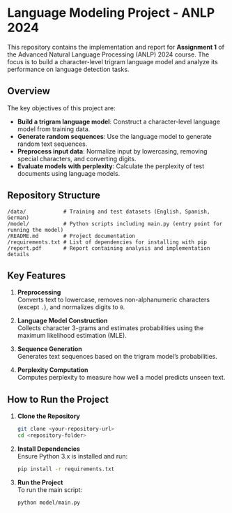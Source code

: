 # Language Modeling Project - ANLP 2024

This repository contains the implementation and report for **Assignment 1** of the Advanced Natural Language Processing (ANLP) 2024 course. The focus is to build a character-level trigram language model and analyze its performance on language detection tasks.

## **Overview**

The key objectives of this project are:
- **Build a trigram language model**: Construct a character-level language model from training data.
- **Generate random sequences**: Use the language model to generate random text sequences.
- **Preprocess input data**: Normalize input by lowercasing, removing special characters, and converting digits.
- **Evaluate models with perplexity**: Calculate the perplexity of test documents using language models.

## **Repository Structure**

```
/data/            # Training and test datasets (English, Spanish, German)
/model/           # Python scripts including main.py (entry point for running the model)
/README.md        # Project documentation
/requirements.txt # List of dependencies for installing with pip
/report.pdf       # Report containing analysis and implementation details
```

## **Key Features**

1. **Preprocessing**  
   Converts text to lowercase, removes non-alphanumeric characters (except `.`), and normalizes digits to `0`.

2. **Language Model Construction**  
   Collects character 3-grams and estimates probabilities using the maximum likelihood estimation (MLE).

3. **Sequence Generation**  
   Generates text sequences based on the trigram model’s probabilities.

4. **Perplexity Computation**  
   Computes perplexity to measure how well a model predicts unseen text.

## **How to Run the Project**

1. **Clone the Repository**
   ```bash
   git clone <your-repository-url>
   cd <repository-folder>
   ```

2. **Install Dependencies**  
   Ensure Python 3.x is installed and run:
   ```bash
   pip install -r requirements.txt
   ```

3. **Run the Project**  
   To run the main script:
   ```bash
   python model/main.py
   ```